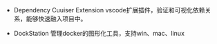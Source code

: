 - Dependency Cuuiser Extension
vscode扩展插件，验证和可视化依赖关系，能够快速融入项目中。

- DockStation
管理docker的图形化工具，支持win、mac、linux
